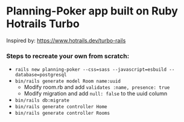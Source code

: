 # Planning-Poker app built on Ruby Hotrails Turbo

Inspired by: https://www.hotrails.dev/turbo-rails

### Steps to recreate your own from scratch:

- `rails new planning-poker --css=sass --javascript=esbuild --database=postgresql`
- `bin/rails generate model Room name:uuid`
    - Modify room.rb and add `validates :name, presence: true`
    - Modify migration and add `null: false` to the uuid column
- `bin/rails db:migrate`
- `bin/rails generate controller Home`
- `bin/rails generate controller Rooms`

